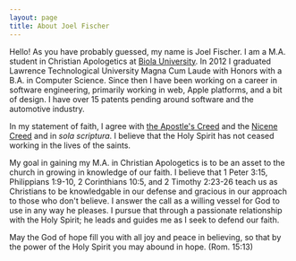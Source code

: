 ```yaml
---
layout: page
title: About Joel Fischer
---
```


Hello! As you have probably guessed, my name is Joel Fischer. I am a M.A. student in Christian Apologetics at [Biola University](https://www.biola.edu). In 2012 I graduated Lawrence Technological University Magna Cum Laude with Honors with a B.A. in Computer Science. Since then I have been working on a career in software engineering, primarily working in web, Apple platforms, and a bit of design. I have over 15 patents pending around software and the automotive industry.

In my statement of faith, I agree with [the Apostle's Creed](http://christianity.about.com/od/christiandoctrines/qt/apostlescreed.htm) and the [Nicene Creed](http://christianity.about.com/od/christiandoctrines/qt/thenicenecreed.htm) and in *sola scriptura*. I believe that the Holy Spirit has not ceased working in the lives of the saints.

My goal in gaining my M.A. in Christian Apologetics is to be an asset to the church in growing in knowledge of our faith. I believe that 1 Peter 3:15, Philippians 1:9-10, 2 Corinthians 10:5, and 2 Timothy 2:23-26 teach us as Christians to be knowledgable in our defense and gracious in our approach to those who don't believe. I answer the call as a willing vessel for God to use in any way he pleases. I pursue that through a passionate relationship with the Holy Spirit; he leads and guides me as I seek to defend our faith.

May the God of hope fill you with all joy and peace in believing, so that by the power of the Holy Spirit you may abound in hope. (Rom. 15:13)
